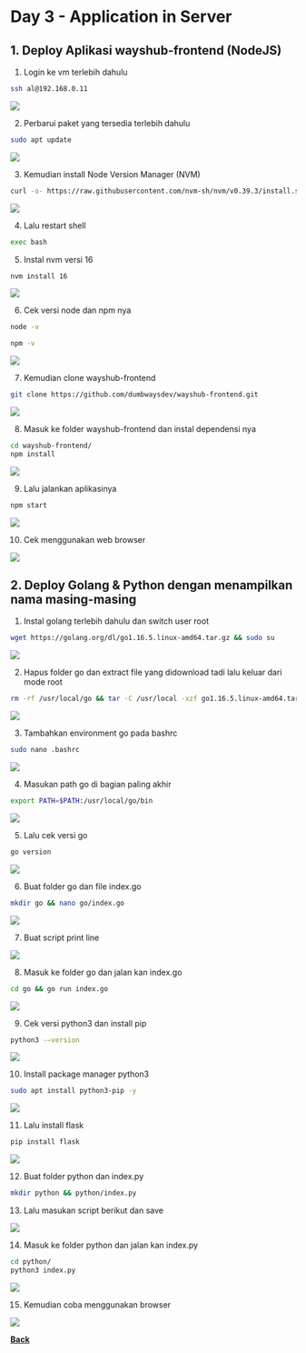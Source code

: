 # Day 3 - Application in Server

## 1. Deploy Aplikasi wayshub-frontend (NodeJS)

1.	Login ke vm terlebih dahulu
```bash
ssh al@192.168.0.11
``` 
<img src="images/image001.png">
 
2.	Perbarui paket yang tersedia terlebih dahulu
```bash
sudo apt update
``` 
<img src="images/image002.png">

3.	Kemudian install Node Version Manager (NVM)
```bash
curl -o- https://raw.githubusercontent.com/nvm-sh/nvm/v0.39.3/install.sh | bash
``` 
<img src="images/image003.png">

4.	Lalu restart shell
```bash
exec bash
```

5.	Instal nvm versi 16
```bash
nvm install 16
```
<img src="images/image005.png">
 
6.	Cek versi node dan npm nya
```bash
node -v
```
```bash
npm -v
```
<img src="images/image006.png">
 
7.	Kemudian clone wayshub-frontend
```bash
git clone https://github.com/dumbwaysdev/wayshub-frontend.git
```
<img src="images/image007.png">
 
8.	Masuk ke folder wayshub-frontend dan instal dependensi nya
```bash
cd wayshub-frontend/
npm install
```
<img src="images/image008.png">
 
9.	Lalu jalankan aplikasinya
```bash
npm start
```
<img src="images/image009.png">
 
10.	Cek menggunakan web browser
<img src="images/image010.png">

 
## 2. Deploy Golang & Python dengan menampilkan nama masing-masing

1.	Instal golang terlebih dahulu dan switch user root
```bash
wget https://golang.org/dl/go1.16.5.linux-amd64.tar.gz && sudo su
```
<img src="images/image011.png">
 
2.	Hapus folder go dan extract file yang didownload tadi lalu keluar dari mode root
```bash
rm -rf /usr/local/go && tar -C /usr/local -xzf go1.16.5.linux-amd64.tar.gz && exit
```
<img src="images/image012.png">
 
3.	Tambahkan environment go pada bashrc
```bash
sudo nano .bashrc
```
<img src="images/image013.png">
 
4.	Masukan path go di bagian paling akhir
```bash
export PATH=$PATH:/usr/local/go/bin
```
<img src="images/image014.png">
 
5.	Lalu cek versi go
```bash
go version
```
<img src="images/image015.png">
 
6.	Buat folder go dan file index.go
```bash
mkdir go && nano go/index.go 
```
<img src="images/image016.png">

7.	Buat script print line
<img src="images/image017.png">
 
8.	Masuk ke folder go dan jalan kan index.go
```bash
cd go && go run index.go
```
<img src="images/image018.png">
 
9.	Cek versi python3 dan install pip
```bash
python3 -–version
```
<img src="images/image019.png">
 
10.	Install package manager python3
```bash
sudo apt install python3-pip -y
```
<img src="images/image020.png">
 
11.	Lalu install flask
```bash
pip install flask
```
<img src="images/image021.png">
 
12.	Buat folder python dan index.py
```bash
mkdir python && python/index.py
```

13.	Lalu masukan script berikut dan save
<img src="images/image022.png">
 
14.	Masuk ke folder python dan jalan kan index.py
```bash
cd python/
python3 index.py
```
<img src="images/image023.png">
 
15.	Kemudian coba menggunakan browser
<img src="images/image024.png">
 
[**Back**](../../README.md)
